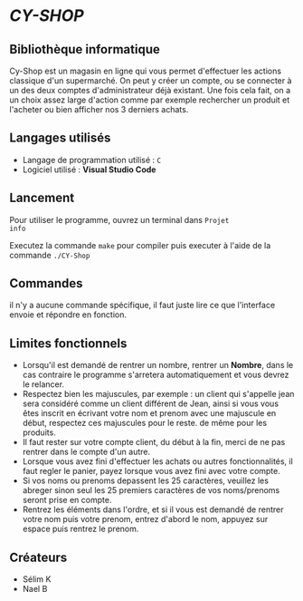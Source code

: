 # ***CY-SHOP***

## Bibliothèque informatique

  Cy-Shop est un magasin en ligne qui vous permet d'effectuer les actions classique d'un supermarché.
  On peut y créer un compte, ou se connecter à un des deux comptes d'administrateur déjà existant.
  Une fois cela fait, on a un choix assez large d'action comme par exemple rechercher un produit et l'acheter ou bien afficher nos 3 derniers achats.

## Langages utilisés
  
* Langage de programmation utilisé : <code>C</code>
* Logiciel utilisé : **Visual Studio Code**


## Lancement

  Pour utiliser le programme, ouvrez un terminal dans <code>Projet info</code>
  
  Executez la commande <code>make</code> pour compiler puis executer à l'aide de la commande <code>./CY-Shop</code>
  
## Commandes

  il n'y a aucune commande spécifique, il faut juste lire ce que l'interface envoie et répondre en fonction.
  
  
## Limites fonctionnels
  * Lorsqu'il est demandé de rentrer un nombre, rentrer un **Nombre**, dans le cas contraire le programme s'arretera automatiquement et vous devrez le relancer.
  * Respectez bien les majuscules, par exemple : un client qui s'appelle jean sera considéré comme un client différent de Jean, ainsi si vous vous êtes inscrit en écrivant votre nom et prenom avec une majuscule en début, respectez ces majuscules pour le reste. de même pour les produits.
  * Il faut rester sur votre compte client, du début à la fin, merci de ne pas rentrer dans le compte d'un autre.
  * Lorsque vous avez fini d'effectuer les achats ou autres fonctionnalités, il faut regler le panier, payez lorsque vous avez fini avec votre compte.
  * Si vos noms ou prenoms depassent les 25 caractères, veuillez les abreger sinon seul les 25 premiers caractères de vos noms/prenoms seront prise en compte.
  * Rentrez les éléments dans l'ordre, et si il vous est demandé de rentrer votre nom puis votre prenom, entrez d'abord le nom, appuyez sur espace puis rentrez le prenom.

## Créateurs 
* Sélim K
* Nael B


